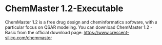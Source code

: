 # ChemMaster 1.2-Executable
ChemMaster 1.2 is a free drug design and cheminformatics software, with a particular focus on QSAR modeling.
You can download ChemMaster 1.2 - Basic from the official download page:
https://www.crescent-silico.com/chemmaster
